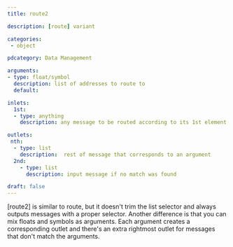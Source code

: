 ```yaml
---
title: route2

description: [route] variant

categories:
 - object

pdcategory: Data Management

arguments:
- type: float/symbol
  description: list of addresses to route to
  default: 

inlets:
  1st:
  - type: anything
    description: any message to be routed according to its 1st element

outlets:
 nth:
  - type: list
    description:  rest of message that corresponds to an argument
  2nd:
    - type: list
      description: input message if no match was found

draft: false
---
```


[route2] is similar to route, but it doesn't trim the list selector and always outputs messages with a proper selector. Another difference is that you can mix floats and symbols as arguments. Each argument creates a corresponding outlet and there's an extra rightmost outlet for messages that don't match the arguments.